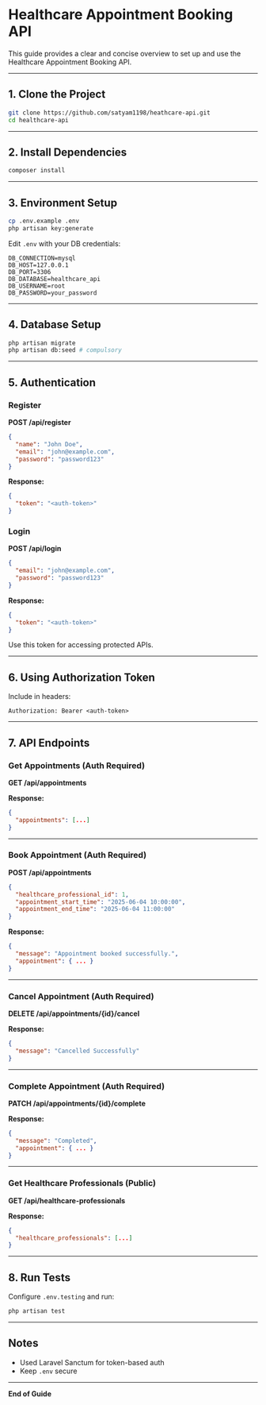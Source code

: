 # Healthcare Appointment Booking API

This guide provides a clear and concise overview to set up and use the Healthcare Appointment Booking API.

---

## 1. Clone the Project

```bash
git clone https://github.com/satyam1198/heathcare-api.git
cd healthcare-api
```

---

## 2. Install Dependencies

```bash
composer install
```

---

## 3. Environment Setup

```bash
cp .env.example .env
php artisan key:generate
```

Edit `.env` with your DB credentials:

```
DB_CONNECTION=mysql
DB_HOST=127.0.0.1
DB_PORT=3306
DB_DATABASE=healthcare_api
DB_USERNAME=root
DB_PASSWORD=your_password
```

---

## 4. Database Setup

```bash
php artisan migrate
php artisan db:seed # compulsory
```

---

## 5. Authentication

### Register

**POST /api/register**

```json
{
  "name": "John Doe",
  "email": "john@example.com",
  "password": "password123"
}
```

**Response:**

```json
{
  "token": "<auth-token>"
}
```

### Login

**POST /api/login**

```json
{
  "email": "john@example.com",
  "password": "password123"
}
```

**Response:**

```json
{
  "token": "<auth-token>"
}
```

Use this token for accessing protected APIs.

---

## 6. Using Authorization Token

Include in headers:

```
Authorization: Bearer <auth-token>
```

---

## 7. API Endpoints

### Get Appointments (Auth Required)

**GET /api/appointments**

**Response:**

```json
{
  "appointments": [...]
}
```

---

### Book Appointment (Auth Required)

**POST /api/appointments**

```json
{
  "healthcare_professional_id": 1,
  "appointment_start_time": "2025-06-04 10:00:00",
  "appointment_end_time": "2025-06-04 11:00:00"
}
```

**Response:**

```json
{
  "message": "Appointment booked successfully.",
  "appointment": { ... }
}
```

---

### Cancel Appointment (Auth Required)

**DELETE /api/appointments/{id}/cancel**

**Response:**

```json
{
  "message": "Cancelled Successfully"
}
```

---

### Complete Appointment (Auth Required)

**PATCH /api/appointments/{id}/complete**

**Response:**

```json
{
  "message": "Completed",
  "appointment": { ... }
}
```

---

### Get Healthcare Professionals (Public)

**GET /api/healthcare-professionals**

**Response:**

```json
{
  "healthcare_professionals": [...]
}
```

---

## 8. Run Tests

Configure `.env.testing` and run:

```bash
php artisan test
```

---

## Notes

* Used Laravel Sanctum for token-based auth
* Keep `.env` secure

---

**End of Guide**
